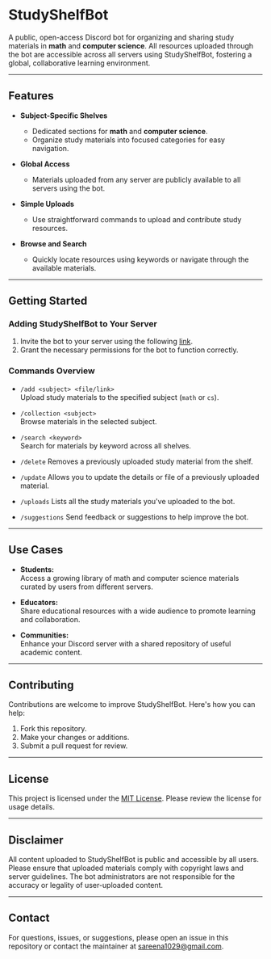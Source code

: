 # StudyShelfBot

A public, open-access Discord bot for organizing and sharing study materials in **math** and **computer science**. All resources uploaded through the bot are accessible across all servers using StudyShelfBot, fostering a global, collaborative learning environment.

---

## Features

- **Subject-Specific Shelves**
  - Dedicated sections for **math** and **computer science**.
  - Organize study materials into focused categories for easy navigation.

- **Global Access**
  - Materials uploaded from any server are publicly available to all servers using the bot.

- **Simple Uploads**
  - Use straightforward commands to upload and contribute study resources.

- **Browse and Search**
  - Quickly locate resources using keywords or navigate through the available materials.

---

## Getting Started

### Adding StudyShelfBot to Your Server

1. Invite the bot to your server using the following [link](https://discord.com/oauth2/authorize?client_id=1013788293197996132&permissions=274877958208&integration_type=0&scope=bot).
2. Grant the necessary permissions for the bot to function correctly.

### Commands Overview

- `/add <subject> <file/link>`  
  Upload study materials to the specified subject (`math` or `cs`).

- `/collection <subject>`  
  Browse materials in the selected subject.

- `/search <keyword>`  
  Search for materials by keyword across all shelves.

- `/delete` 
  Removes a previously uploaded study material from the shelf.

- `/update`
  Allows you to update the details or file of a previously uploaded material.

- `/uploads`
  Lists all the study materials you've uploaded to the bot.

- `/suggestions` 
  Send feedback or suggestions to help improve the bot.


---

## Use Cases

- **Students:**  
  Access a growing library of math and computer science materials curated by users from different servers.

- **Educators:**  
  Share educational resources with a wide audience to promote learning and collaboration.

- **Communities:**  
  Enhance your Discord server with a shared repository of useful academic content.

---

## Contributing

Contributions are welcome to improve StudyShelfBot. Here's how you can help:

1. Fork this repository.
2. Make your changes or additions.
3. Submit a pull request for review.

---

## License

This project is licensed under the [MIT License](LICENSE). Please review the license for usage details.

---

## Disclaimer

All content uploaded to StudyShelfBot is public and accessible by all users. Please ensure that uploaded materials comply with copyright laws and server guidelines. The bot administrators are not responsible for the accuracy or legality of user-uploaded content.

---

## Contact

For questions, issues, or suggestions, please open an issue in this repository or contact the maintainer at sareena1029@gmail.com.
